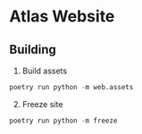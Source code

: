 # Atlas Website

## Building

1. Build assets

```python
poetry run python -m web.assets
```

2. Freeze site

```python
poetry run python -m freeze
```